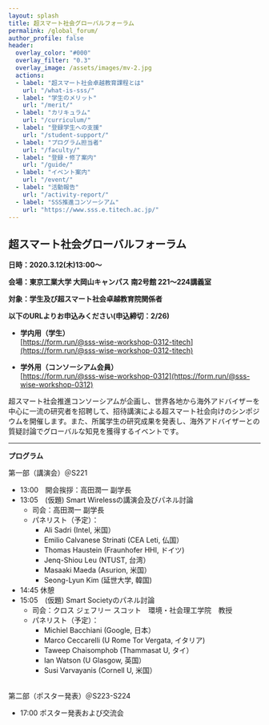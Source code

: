 ```yaml
---
layout: splash
title: 超スマート社会グローバルフォーラム
permalink: /global_forum/
author_profile: false
header:
  overlay_color: "#000"
  overlay_filter: "0.3"
  overlay_image: /assets/images/mv-2.jpg
  actions:
  - label: "超スマート社会卓越教育課程とは"
    url: "/what-is-sss/"
  - label: "学生のメリット"
    url: "/merit/"
  - label: "カリキュラム"
    url: "/curriculum/"
  - label: "登録学生への支援​"
    url: "/student-support/"
  - label: "プログラム担当者​"
    url: "/faculty/"
  - label: "登録・修了案内"
    url: "/guide/"
  - label: "イベント案内"
    url: "/event/"
  - label: "活動報告"
    url: "/activity-report/"
  - label: "SSS推進コンソーシアム"
    url: "https://www.sss.e.titech.ac.jp/"
---
```


## 超スマート社会グローバルフォーラム

**日時：2020.3.12(木)13:00～**

**会場：東京工業大学 大岡山キャンパス 南2号館 221～224講義室**

**対象：学生及び超スマート社会卓越教育院関係者**

**以下のURLよりお申込みください(申込締切：2/26)**

* **学内用（学生）**<br>
  [https://form.run/@sss-wise-workshop-0312-titech](https://form.run/@sss-wise-workshop-0312-titech)

* **学外用（コンソーシアム会員）**<br>
  [https://form.run/@sss-wise-workshop-0312](https://form.run/@sss-wise-workshop-0312)

超スマート社会推進コンソーシアムが企画し、世界各地から海外アドバイザーを中心に一流の研究者を招聘して、招待講演による超スマート社会向けのシンポジウムを開催します。また、所属学生の研究成果を発表し、海外アドバイザーとの質疑討論でグローバルな知見を獲得するイベントです。

<hr>

**​プログラム**

第一部（講演会）＠S221

* 13:00　開会挨拶：高田潤一 副学長
* 13:05　(仮題) Smart Wirelessの講演会及びパネル討論
  * 司会：高田潤一 副学長
  * パネリスト（予定）：
    * Ali Sadri (Intel, 米国）
    * Emilio Calvanese Strinati (CEA Leti, 仏国）
    * Thomas Haustein (Fraunhofer HHI, ドイツ)
    * Jenq-Shiou Leu (NTUST, 台湾）
    * Masaaki Maeda (Asurion, 米国）
    * Seong-Lyun Kim (延世大学, 韓国)
* 14:45   休憩
* 15:05　(仮題) Smart Societyのパネル討論
  * 司会：クロス ジェフリー スコット　環境・社会理工学院　教授
  * パネリスト（予定）：
    * Michiel Bacchiani (Google, 日本）
    * Marco Ceccarelli (U Rome Tor Vergata, イタリア)
    * Taweep Chaisomphob (Thammasat U, タイ）
    * Ian Watson (U Glasgow, 英国）
    * Susi Varvayanis (Cornell U, 米国）

<br>
第二部（ポスター発表）＠S223-S224

* 17:00   ポスター発表および交流会

​
